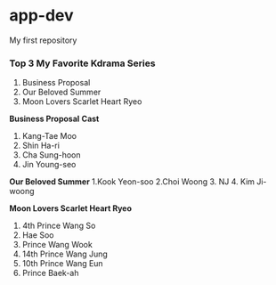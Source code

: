 # app-dev
My first repository 
### Top 3 My Favorite Kdrama Series 
1. Business Proposal
2. Our Beloved Summer
3. Moon Lovers Scarlet Heart Ryeo
   

**Business Proposal**
**Cast**
1. Kang-Tae Moo
2. Shin Ha-ri 
3. Cha Sung-hoon
4. Jin Young-seo

**Our Beloved Summer**
1.Kook Yeon-soo 
2.Choi Woong 
3. NJ
4. Kim Ji-woong 

**Moon Lovers Scarlet Heart Ryeo**
1. 4th Prince Wang So
2. Hae Soo
3. Prince Wang Wook
4. 14th Prince Wang Jung
5. 10th Prince Wang Eun 
6. Prince Baek-ah  

